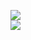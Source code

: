 [![](https://img.shields.io/badge/Made%20With-Github%20Spray-lightgrey.svg?style=for-the-badge&logo=github)](https://github.com/Annihil/github-spray#8677)  
[![](https://i.imgur.com/2DrTn0Z.gif)](https://github.com/Annihil/github-spray)
